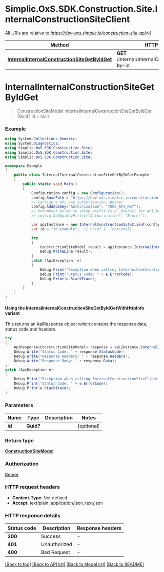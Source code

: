 # Simplic.OxS.SDK.Construction.Site.InternalConstructionSiteClient

All URIs are relative to *https://dev-oxs.simplic.io/construction-site-api/v1*

| Method | HTTP request | Description |
|--------|--------------|-------------|
| [**InternalInternalConstructionSiteGetByIdGet**](InternalConstructionSiteClient.md#internalinternalconstructionsitegetbyidget) | **GET** /internal/InternalConstructionSite/get-by-id |  |

<a id="internalinternalconstructionsitegetbyidget"></a>
# **InternalInternalConstructionSiteGetByIdGet**
> ConstructionSiteModel InternalInternalConstructionSiteGetByIdGet (Guid? id = null)



### Example
```csharp
using System.Collections.Generic;
using System.Diagnostics;
using Simplic.OxS.SDK.Construction.Site;
using Simplic.OxS.SDK.Construction.Site;
using Simplic.OxS.SDK.Construction.Site;

namespace Example
{
    public class InternalInternalConstructionSiteGetByIdGetExample
    {
        public static void Main()
        {
            Configuration config = new Configuration();
            config.BasePath = "https://dev-oxs.simplic.io/construction-site-api/v1";
            // Configure API key authorization: Bearer
            config.AddApiKey("Authorization", "YOUR_API_KEY");
            // Uncomment below to setup prefix (e.g. Bearer) for API key, if needed
            // config.AddApiKeyPrefix("Authorization", "Bearer");

            var apiInstance = new InternalConstructionSiteClient(config);
            var id = "id_example";  // Guid? |  (optional) 

            try
            {
                ConstructionSiteModel result = apiInstance.InternalInternalConstructionSiteGetByIdGet(id);
                Debug.WriteLine(result);
            }
            catch (ApiException  e)
            {
                Debug.Print("Exception when calling InternalConstructionSiteClient.InternalInternalConstructionSiteGetByIdGet: " + e.Message);
                Debug.Print("Status Code: " + e.ErrorCode);
                Debug.Print(e.StackTrace);
            }
        }
    }
}
```

#### Using the InternalInternalConstructionSiteGetByIdGetWithHttpInfo variant
This returns an ApiResponse object which contains the response data, status code and headers.

```csharp
try
{
    ApiResponse<ConstructionSiteModel> response = apiInstance.InternalInternalConstructionSiteGetByIdGetWithHttpInfo(id);
    Debug.Write("Status Code: " + response.StatusCode);
    Debug.Write("Response Headers: " + response.Headers);
    Debug.Write("Response Body: " + response.Data);
}
catch (ApiException e)
{
    Debug.Print("Exception when calling InternalConstructionSiteClient.InternalInternalConstructionSiteGetByIdGetWithHttpInfo: " + e.Message);
    Debug.Print("Status Code: " + e.ErrorCode);
    Debug.Print(e.StackTrace);
}
```

### Parameters

| Name | Type | Description | Notes |
|------|------|-------------|-------|
| **id** | **Guid?** |  | [optional]  |

### Return type

[**ConstructionSiteModel**](ConstructionSiteModel.md)

### Authorization

[Bearer](../README.md#Bearer)

### HTTP request headers

 - **Content-Type**: Not defined
 - **Accept**: text/plain, application/json, text/json


### HTTP response details
| Status code | Description | Response headers |
|-------------|-------------|------------------|
| **200** | Success |  -  |
| **401** | Unauthorized |  -  |
| **400** | Bad Request |  -  |

[[Back to top]](#) [[Back to API list]](../README.md#documentation-for-api-endpoints) [[Back to Model list]](../README.md#documentation-for-models) [[Back to README]](../README.md)

